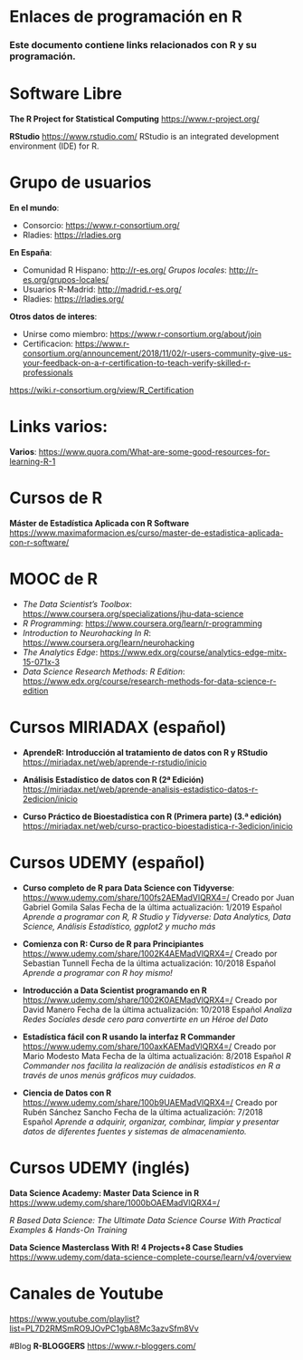# Enlaces de programación en R
### Este documento contiene links relacionados con R y su programación.

# Software Libre
**The R Project for Statistical Computing**
https://www.r-project.org/

**RStudio**
https://www.rstudio.com/
RStudio is an integrated development environment (IDE) for R.

# Grupo de usuarios

**En el mundo**:
- Consorcio: https://www.r-consortium.org/
- Rladies: https://rladies.org

**En España**:
- Comunidad R Hispano: http://r-es.org/
*Grupos locales*: http://r-es.org/grupos-locales/
- Usuarios R-Madrid:  http://madrid.r-es.org/
- Rladies: https://rladies.org/

**Otros datos de interes**:
- Unirse como miembro: https://www.r-consortium.org/about/join
- Certificacion: 
https://www.r-consortium.org/announcement/2018/11/02/r-users-community-give-us-your-feedback-on-a-r-certification-to-teach-verify-skilled-r-professionals

https://wiki.r-consortium.org/view/R_Certification

# Links varios:

**Varios**:
https://www.quora.com/What-are-some-good-resources-for-learning-R-1

# Cursos de R


**Máster de Estadística Aplicada con R Software**
https://www.maximaformacion.es/curso/master-de-estadistica-aplicada-con-r-software/



# MOOC de R
- *The Data Scientist’s Toolbox*: 
https://www.coursera.org/specializations/jhu-data-science
- *R Programming*:
https://www.coursera.org/learn/r-programming
- *Introduction to Neurohacking In R*:
https://www.coursera.org/learn/neurohacking
- *The Analytics Edge*:
https://www.edx.org/course/analytics-edge-mitx-15-071x-3
- *Data Science Research Methods: R Edition*:
https://www.edx.org/course/research-methods-for-data-science-r-edition

# Cursos MIRIADAX (español)

- **AprendeR: Introducción al tratamiento de datos con R y RStudio**
https://miriadax.net/web/aprende-r-rstudio/inicio

- **Análisis Estadístico de datos con R (2ª Edición)**
https://miriadax.net/web/aprende-analisis-estadistico-datos-r-2edicion/inicio


- **Curso Práctico de Bioestadística con R (Primera parte) (3.ª edición)**
https://miriadax.net/web/curso-practico-bioestadistica-r-3edicion/inicio


# Cursos UDEMY (español)
- **Curso completo de R para Data Science con Tidyverse**:
https://www.udemy.com/share/100fs2AEMadVlQRX4=/
Creado por Juan Gabriel Gomila Salas
Fecha de la última actualización: 1/2019
Español
*Aprende a programar con R, R Studio y Tidyverse: Data Analytics, Data Science, Análisis Estadístico, ggplot2 y mucho más*

- **Comienza con R: Curso de R para Principiantes** 
https://www.udemy.com/share/1002K4AEMadVlQRX4=/
Creado por Sebastian Tunnell
Fecha de la última actualización: 10/2018
Español
*Aprende a programar con R hoy mismo!*

- **Introducción a Data Scientist programando en R**
https://www.udemy.com/share/1002K0AEMadVlQRX4=/
Creado por David Manero
Fecha de la última actualización: 10/2018
Español
*Analiza Redes Sociales desde cero para convertirte en un Héroe del Dato*

- **Estadística fácil con R usando la interfaz R Commander**
https://www.udemy.com/share/100axKAEMadVlQRX4=/
Creado por Mario Modesto Mata
Fecha de la última actualización: 8/2018
Español
*R Commander nos facilita la realización de análisis estadísticos en R a través de unos menús gráficos muy cuidados.*

- **Ciencia de Datos con R**
https://www.udemy.com/share/100b9UAEMadVlQRX4=/
Creado por Rubén Sánchez Sancho
Fecha de la última actualización: 7/2018
Español
*Aprende a adquirir, organizar, combinar, limpiar y presentar datos de diferentes fuentes y sistemas de almacenamiento.*


# Cursos UDEMY (inglés)

**Data Science Academy: Master Data Science in R**
https://www.udemy.com/share/1000bOAEMadVlQRX4=/

*R Based Data Science: The Ultimate Data Science Course With Practical Examples & Hands-On Training*

**Data Science Masterclass With R! 4 Projects+8 Case Studies**
https://www.udemy.com/data-science-complete-course/learn/v4/overview


# Canales de Youtube

https://www.youtube.com/playlist?list=PL7D2RMSmRO9JOvPC1gbA8Mc3azvSfm8Vv


#Blog
**R-BLOGGERS**
https://www.r-bloggers.com/

